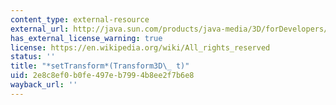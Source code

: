 ```yaml
---
content_type: external-resource
external_url: http://java.sun.com/products/java-media/3D/forDevelopers/J3D_1_2_API/j3dapi/javax/media/j3d/TransformGroup.html#setTransform_javax_media_j3d_Transform3D_
has_external_license_warning: true
license: https://en.wikipedia.org/wiki/All_rights_reserved
status: ''
title: "*setTransform*(Transform3D\_ t)"
uid: 2e8c8ef0-b0fe-497e-b799-4b8ee2f7b6e8
wayback_url: ''
---
```

